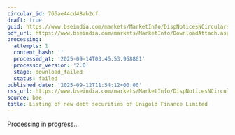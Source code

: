 ```yaml
---
circular_id: 765ae44cd48ab2cf
draft: true
guid: https://www.bseindia.com/markets/MarketInfo/DispNoticesNCirculars.aspx?Noticeid={219ADD25-DF3F-4CBC-81AE-9FC40B1CF9B0}&noticeno=20250912-60&dt=09/12/2025&icount=60&totcount=103&flag=0
pdf_url: https://www.bseindia.com/markets/MarketInfo/DownloadAttach.aspx?id=20250912-60&attachedId=
processing:
  attempts: 1
  content_hash: ''
  processed_at: '2025-09-14T03:46:53.958861'
  processor_version: '2.0'
  stage: download_failed
  status: failed
published_date: '2025-09-12T11:54:12+00:00'
rss_url: https://www.bseindia.com/markets/MarketInfo/DispNoticesNCirculars.aspx?Noticeid={219ADD25-DF3F-4CBC-81AE-9FC40B1CF9B0}&noticeno=20250912-60&dt=09/12/2025&icount=60&totcount=103&flag=0
source: bse
title: Listing of new debt securities of Unigold Finance Limited
---
```


Processing in progress...